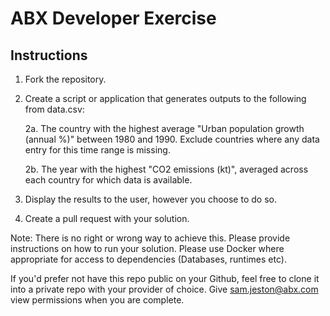 # ABX Developer Exercise

## Instructions

1. Fork the repository.
2. Create a script or application that generates outputs to the following from data.csv:

	2a. The country with the highest average "Urban population growth (annual %)" between 1980 and 1990. Exclude countries where any data entry for this time range is missing.

	2b. The year with the highest "CO2 emissions (kt)", averaged across each country for which data is available.
3. Display the results to the user, however you choose to do so.
4. Create a pull request with your solution.

Note: There is no right or wrong way to achieve this. Please provide instructions on how to run your solution. Please use Docker where appropriate for access to dependencies (Databases, runtimes etc).

If you'd prefer not have this repo public on your Github, feel free to clone it into a private repo with your provider of choice. Give sam.jeston@abx.com view permissions when you are complete.
